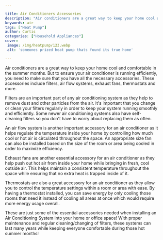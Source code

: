 ```yaml
---

title: Air Conditioners Accessories
description: "Air conditioners are a great way to keep your home cool and comfortable in the summer months. But to ensure your air conditioner i...see more"
keywords: air
tags: ["Heat Pump"]
author: Curtis
categories: ["Household Appliances"]
cover: 
 image: /img/heatpump/123.webp
 alt: 'someones prized heat pump thats found its true home'

---
```


Air conditioners are a great way to keep your home cool and comfortable in the summer months. But to ensure your air conditioner is running efficiently, you need to make sure that you have all the necessary accessories. These accessories include filters, air flow systems, exhaust fans, thermostats and more. 

Filters are an important part of any air conditioning system as they help to remove dust and other particles from the air. It's important that you change or clean your filters regularly in order to keep your system running smoothly and efficiently. Some newer air conditioning systems also have self-cleaning filters so you don't have to worry about replacing them as often. 

An air flow system is another important accessory for an air conditioner as it helps regulate the temperature inside your home by controlling how much cool or hot air is circulated throughout the space. An appropriate size fan can also be installed based on the size of the room or area being cooled in order to maximize efficiency. 

Exhaust fans are another essential accessory for an air conditioner as they help push out hot air from inside your home while bringing in fresh, cool outside air. This helps maintain a consistent temperature throughout the space while ensuring that no extra heat is trapped inside of it. 

Thermostats are also a great accessory for an air conditioner as they allow you to control the temperature settings within a room or area with ease. By having a thermostat installed, you can save energy by only cooling those rooms that need it instead of cooling all areas at once which would require more energy usage overall. 

These are just some of the essential accessories needed when installing an Air Conditioning System into your home or office space! With proper maintenance and regular cleaning/changing of filters, these systems can last many years while keeping everyone comfortable during those hot summer months!
